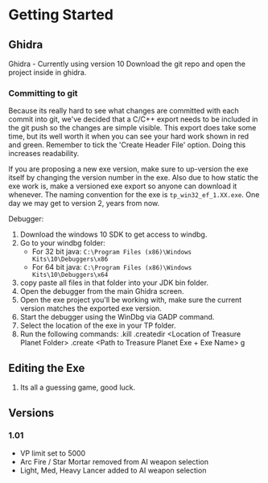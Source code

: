 # Getting Started

## Ghidra
Ghidra - Currently using version 10
Download the git repo and open the project inside in ghidra.

### Committing to git
Because its really hard to see what changes are committed with each commit into git, we've decided that a C/C++ export needs to be included in the git push so the changes are simple visible.
This export does take some time, but its well worth it when you can see your hard work shown in red and green.
Remember to tick the 'Create Header File' option. Doing this increases readability.

If you are proposing a new exe version, make sure to up-version the exe itself by changing the version number in the exe.
Also due to how static the exe work is, make a versioned exe export so anyone can download it whenever.
The naming convention for the exe is `tp_win32_ef_1.XX.exe`. One day we may get to version 2, years from now.

Debugger:

 1. Download the windows 10 SDK to get access to windbg.
 2. Go to your windbg folder:
	 - For 32 bit java: `C:\Program Files (x86)\Windows Kits\10\Debuggers\x86` 
	 - For 64 bit java: `C:\Program Files (x86)\Windows Kits\10\Debuggers\x64` 
 3. copy paste all files in that folder into your JDK bin folder.
 4. Open the debugger from the main Ghidra screen.
 5. Open the exe project you'll be working with, make sure the current version matches the exported exe version.
 6. Start the debugger using the WinDbg via GADP command.
 7. Select the location of the exe in your TP folder.
 8. Run the following commands:
    .kill 
    .createdir \<Location of Treasure Planet Folder\>
    .create \<Path to Treasure Planet Exe + Exe Name\>
    g

## Editing the Exe
1. Its all a guessing game, good luck.

## Versions
### 1.01
 - VP limit set to 5000
 - Arc Fire / Star Mortar removed from AI weapon selection
 - Light, Med, Heavy Lancer added to AI weapon selection
 
